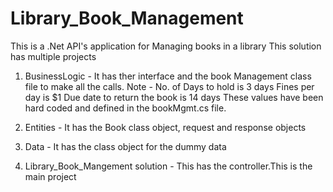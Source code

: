 # Library_Book_Management
This is a .Net API's application for Managing books in a library
This solution has multiple projects
1) BusinessLogic - It has ther interface and the book Management class file to make all the calls.
    Note -  No. of Days to hold is 3 days
      Fines per day is $1
      Due date to return the book is 14 days
   These values have been hard coded and defined in the bookMgmt.cs file.
   
3) Entities - It has the Book class object, request and response objects
4) Data - It has the class object for the dummy data
5) Library_Book_Mangement solution -  This has the controller.This is the main project
